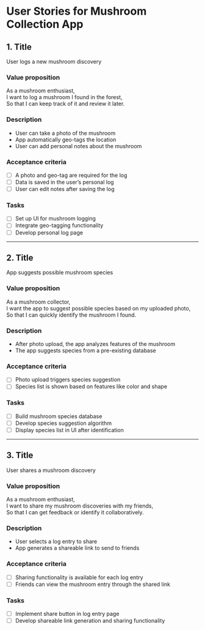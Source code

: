 # User Stories for Mushroom Collection App

## 1. Title

User logs a new mushroom discovery

### Value proposition

As a mushroom enthusiast,  
I want to log a mushroom I found in the forest,  
So that I can keep track of it and review it later.

### Description

- User can take a photo of the mushroom
- App automatically geo-tags the location
- User can add personal notes about the mushroom

### Acceptance criteria

- [ ] A photo and geo-tag are required for the log
- [ ] Data is saved in the user’s personal log
- [ ] User can edit notes after saving the log

### Tasks

- [ ] Set up UI for mushroom logging
- [ ] Integrate geo-tagging functionality
- [ ] Develop personal log page

---

## 2. Title

App suggests possible mushroom species

### Value proposition

As a mushroom collector,  
I want the app to suggest possible species based on my uploaded photo,  
So that I can quickly identify the mushroom I found.

### Description

- After photo upload, the app analyzes features of the mushroom
- The app suggests species from a pre-existing database

### Acceptance criteria

- [ ] Photo upload triggers species suggestion
- [ ] Species list is shown based on features like color and shape

### Tasks

- [ ] Build mushroom species database
- [ ] Develop species suggestion algorithm
- [ ] Display species list in UI after identification

---

## 3. Title

User shares a mushroom discovery

### Value proposition

As a mushroom enthusiast,  
I want to share my mushroom discoveries with my friends,  
So that I can get feedback or identify it collaboratively.

### Description

- User selects a log entry to share
- App generates a shareable link to send to friends

### Acceptance criteria

- [ ] Sharing functionality is available for each log entry
- [ ] Friends can view the mushroom entry through the shared link

### Tasks

- [ ] Implement share button in log entry page
- [ ] Develop shareable link generation and sharing functionality
